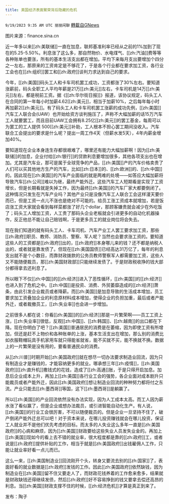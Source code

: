 ```yaml
---
title: 美国经济表面繁荣背后隐藏的危机
---
```

`9/19/2023 9:35 AM UTC 丽丽闲聊` [轉載自GNews](https://gnews.org/articles/1710554)

图片来源：finance.sina.cn

近一年多以来[[zh:美联储]]一直在加息，联邦基准利率已经从之前的1%加到了现在的5.25-5.50%。利息涨了这么多，那自然物价、水电煤气、[[zh:汽油]]费等等各种账单也要涨，所有的基本生活支出都在增加。平均下来每月支出要增加个四分之一左右，那原来的工资肯定是不够花了，于是各个行业都在要求加工资，各行业工会也在[[zh:组织]]罢工和[[zh:政府]]谈判力求达到自己的要求。

今年，[[zh:美国]]码头工人和卡车司机罢工成功，工资都涨了30%左右。要知道涨薪前，码头全职工人平均年薪是21万[[zh:美元]]左右，卡车司机是14万[[zh:美元]]左右，都是税前工资。据《[[zh:华尔街日报]]》报道，该协议规定，码头工人在合同的第一年每小时加薪4.62[[zh:美元]]，相当于加薪10%，之后每年每小时再加薪2[[zh:美元]]。有了码头工人和卡车司机罢工涨薪的成功先例，[[zh:美国]]汽车工人联合会(UAW）也开始给资方谈判施压了，声称不大幅加薪的话15万汽车工人就要罢工，而且目前UAW工会拥有8.25亿[[zh:美元]]的罢工基金，每周可以为罢工的工人提供 500[[zh:美元]]补助，工人根本不担心罢工期间没收入。汽车联合工会提出的要求是什么呢？提出一周工作4天（但薪水发5天），4年内薪金增加40%。

要知道现在企业本身连生存都很艰难了，哪里还有能力大幅加薪啊！因为[[zh:美联储]]的加息，企业付给[[zh:银行]]的贷款利息要增加很多，其他各项支出也在增加。尤其是汽车业，那可是属于全球竞争的产品，[[zh:美国]]产的汽车价格卖贵了人们可以买其他地方生产的汽车，比如[[zh:日本]]的、[[zh:欧洲]]的、[[zh:中国]]的。因此现在[[zh:美国]]的汽车产业面临的就是两难的处境——如答应大幅加薪将导致汽车[[zh:公司]]难以为继，最终产能外迁。这些汽车工人短期看是实现了工资增长，但是长期看就是失掉工作，因为最终[[zh:美国]]的汽车厂家大都要倒闭了。这种情况只发生在汽车产业吗？其他产业只是没像汽车工人联合工会这样漫天要价而已，但是工资一点儿不涨也是绝对不可能的。给员工涨工资成本就增加，若是饭店涨工资大家就会看到每样菜都涨了好几个dollar，那顾客嫌贵就会减少在外吃饭了；码头工人增加工资，人工贵了那码头企业老板就会引进更多的自动化机器操作，反正他总不能让自己赔钱啊，于是更多员工的就业岗位将会失去。

现在我们知道的就有码头工人、卡车司机、汽车产业工人罢工要求加工资，那些[[zh:政府]]职员、教师、消防员、警察、军人呢？当然也会要求涨工资的。要知道这些人的工资都是[[zh:政府]]出的，[[zh:政府]]本身哪儿来的钱？还不都是纳税人出的，或者就是靠发债了。但现在[[zh:美国国债]]已经高达31万亿了，每年的利息支出就不是个小数目，而靠财政拨款的公务员教师警察军人都需要加工资，这些人又不能随便裁员，那[[zh:美国财政部]]只能继续发债了。于是财政税收挣的钱大部分都得拿去还利息了。

所以眼下不仅[[zh:中国]]的[[zh:经济]]进入了恶性循环，[[zh:美国]]的[[zh:经济]]也进入到了危机之中。[[zh:中国]]是投资、消费、外贸萎靡造成的[[zh:经济]]萧条，由此引发企业裁员或者降薪。而[[zh:美国]]是加息导致的生活成本增加，员工要求加工资叠加企业的利息原材料成本增加，使得企业的负担加重，最后或者产能外迁，或者裁撤员工，[[zh:失业率]]也会进一步增加。

之前很多人都在说：你看[[zh:美国]]的[[zh:经济]]那是一片繁荣啊——员工工资上涨，[[zh:失业率]]很低，反观[[zh:中国]]、[[zh:韩国]]、[[zh:越南]]的出口都在下降。现在你明白了吧？[[zh:美国]]普通居民的消费是在萎缩，因为即使工资有所增加，但还是赶不上物价和各种账单的上涨，基本生活支出在增加，那么别的消费比如衣服鞋帽玩具手机家用车就只得能省就省，能不买就不买，能不换就不换。数据上的一片繁荣是没有用的，要看普通民众的消费。

从[[zh:川普]]时期开始[[zh:美国政府]]就在想尽一切办法要求制造业回流，因为只有制造业才是赚钱的，才能容纳更多的就业。哪承想三年[[zh:疫情]]，[[zh:美国政府]][[zh:直升机]]撒钱式的花钱，造成了[[zh:高通]]胀，于是只得开启加息。加息后企业成本上升，再加上[[zh:美国]]各行业工会的强势，各企业面对成本剧升只能裁员或者产能外迁，因此[[zh:美国政府]]想让制造业回流的种种努力都将付之东流。产业只能去[[zh:墨西哥]]等国，这下[[zh:墨西哥]]是躺赢了。

所以[[zh:美国]]的产业回流依然没有办法实现，因为人工成本太高。而工人因为薪水涨了看似赢了，但是企业或想办法裁员，或引进智能自动化生产。有人说，[[zh:美国]]的行业工会很厉害，不可以随便裁员的。但是企业一旦坚持不住了，破产倒闭产能外迁总可以吧！对于资本来说，在哪儿投资赚钱就会在哪儿投资，保证工人就业并不是他们优先考虑的目标。而太多的人失业这么多年一直是[[zh:美国政府]]的心病和麻烦，因为[[zh:美国]]财政要给这些失业人员发失业金的。再加上[[zh:美国]]现如今的看上去不错的就业率，很大程度都是靠的[[zh:政府]]工，或者说是[[zh:政府]]提供补贴的工作，相当于就是[[zh:美国政府]]出钱雇佣人工作，只能让就业率好看一点儿而已。

这么一来，[[zh:美国制造业]]回流刚开个头，转身又要流去别的[[zh:国家]]了，表面好看的就业数据是[[zh:政府]]发钱的工作。因此[[zh:美国政府]]依然缺钱，因为制造业在[[zh:美国]]留不住又要走人了，而财政花钱养着的工作愈来愈多，结果就是财政缺钱还得继续发债，然后[[zh:政府]]好不容易挣到的钱又要拿去偿还高昂的利息。当[[zh:美国]]财政支撑不住的时候，[[zh:经济危机]]才算是真正到来了。

发布：陶子
